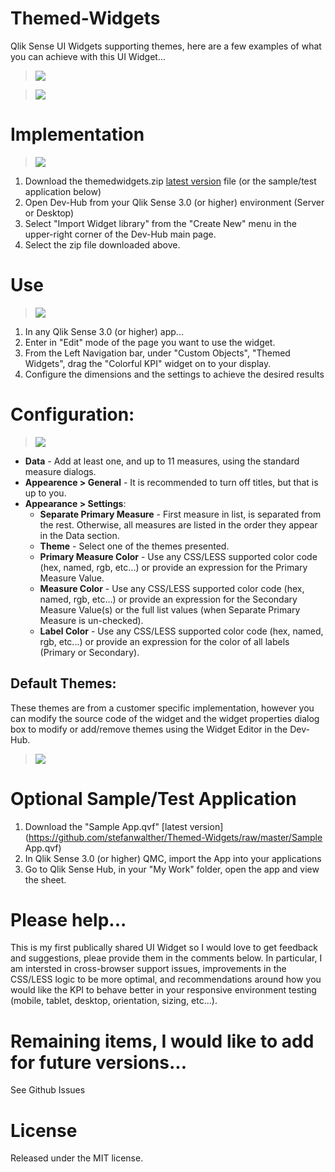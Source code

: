 # Themed-Widgets
Qlik Sense UI Widgets supporting themes, here are a few examples of what you can achieve with this UI Widget...
> ![](https://raw.githubusercontent.com/newmans99/Themed-Widgets/master/img/example1.png)

> ![](https://raw.githubusercontent.com/newmans99/Themed-Widgets/master/img/example2.png)

# Implementation
> ![](https://raw.githubusercontent.com/newmans99/Themed-Widgets/master/img/import_widget.png)

1. Download the themedwidgets.zip [latest version](https://github.com/stefanwalther/Themed-Widgets/raw/master/themedwidgets.zip) file (or the sample/test application below)
2. Open Dev-Hub from your Qlik Sense 3.0 (or higher) environment (Server or Desktop)
3. Select "Import Widget library" from the "Create New" menu in the upper-right corner of the Dev-Hub main page.
4. Select the zip file downloaded above. 

# Use
> ![](https://raw.githubusercontent.com/newmans99/Themed-Widgets/master/img/UI_add_widget.png)

1. In any Qlik Sense 3.0 (or higher) app...
2. Enter in "Edit" mode of the page you want to use the widget.
3. From the Left Navigation bar, under "Custom Objects", "Themed Widgets", drag the "Colorful KPI" widget on to your display.
4. Configure the dimensions and the settings to achieve the desired results

# Configuration:
> ![](https://raw.githubusercontent.com/newmans99/Themed-Widgets/master/img/UI_settings.png)
* **Data** - Add at least one, and up to 11 measures, using the standard measure dialogs.
* **Appearence > General** - It is recommended to turn off titles, but that is up to you.
* **Appearance > Settings**:
  * **Separate Primary Measure** - First measure in list, is separated from the rest. Otherwise, all measures are listed in the order they appear in the Data section.
  * **Theme** - Select one of the themes presented.
  * **Primary Measure Color** - Use any CSS/LESS supported color code (hex, named, rgb, etc...) or provide an expression for the Primary Measure Value.
  * **Measure Color** - Use any CSS/LESS supported color code (hex, named, rgb, etc...) or provide an expression for the Secondary Measure Value(s) or the full list values (when Separate Primary Measure is un-checked).
  * **Label Color** - Use any CSS/LESS supported color code (hex, named, rgb, etc...) or provide an expression for the color of all labels (Primary or Secondary).
  
## Default Themes:
These themes are from a customer specific implementation, however you can modify the source code of the widget and the widget properties dialog box to modify or add/remove themes using the Widget Editor in the Dev-Hub.
  > ![](https://raw.githubusercontent.com/newmans99/Themed-Widgets/master/img/UI_themes.png)

# Optional Sample/Test Application
1. Download the "Sample App.qvf" [latest version](https://github.com/stefanwalther/Themed-Widgets/raw/master/Sample App.qvf)
2. In Qlik Sense 3.0 (or higher) QMC, import the App into your applications
3. Go to Qlik Sense Hub, in your "My Work" folder, open the app and view the sheet.

# Please help...
This is my first publically shared UI Widget so I would love to get feedback and suggestions, pleae provide them in the comments below. In particular, I am intersted in cross-browser support issues, improvements in the CSS/LESS logic to be more optimal, and recommendations around how you would like the KPI to behave better in your responsive environment testing (mobile, tablet, desktop, orientation, sizing, etc...).

# Remaining items, I would like to add for future versions...
See Github Issues

# License
Released under the MIT license.
